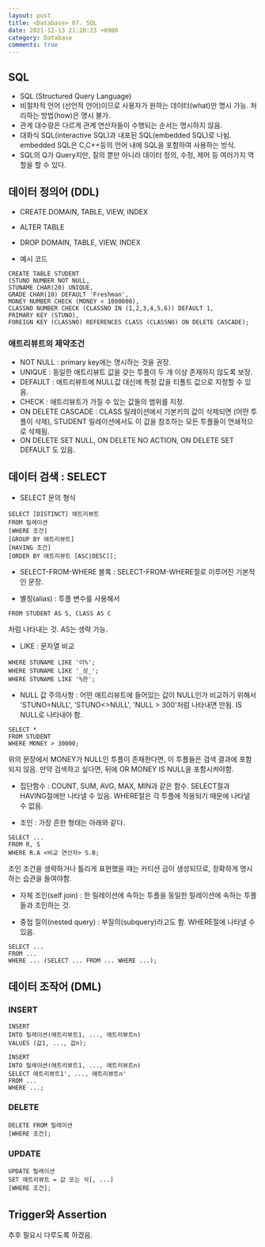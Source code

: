 ```yaml
---
layout: post
title: <Database> 07. SQL
date: 2021-12-13 21:20:23 +0900
category: Database
comments: true
---
```


## SQL 

- SQL (Structured Query Language)
- 비절차적 언어 (선언적 언어)이므로 사용자가 원하는 데이터(what)만 명시 가능. 처리하는 방법(how)은 명시 불가.
- 관계 대수랑은 다르게 관계 연산자들이 수행되는 순서는 명시하지 않음.
- 대화식 SQL(interactive SQL)과 내포된 SQL(embedded SQL)로 나뉨. embedded SQL은 C,C++등의 언어 내에 SQL을 포함하여 사용하는 방식.
- SQL의 Q가 Query지만, 질의 뿐만 아니라 데이터 정의, 수정, 제어 등 여러가지 역할을 할 수 있다. 

## 데이터 정의어 (DDL) 

- CREATE DOMAIN, TABLE, VIEW, INDEX
- ALTER TABLE
- DROP DOMAIN, TABLE, VIEW, INDEX 

- 예시 코드 

```
CREATE TABLE STUDENT
(STUNO NUMBER NOT NULL,
STUNAME CHAR(20) UNIQUE,
GRADE CHAR(10) DEFAULT 'Freshman',
MONEY NUMBER CHECK (MONEY < 1000000),
CLASSNO NUMBER CHECK (CLASSNO IN (1,2,3,4,5,6)) DEFAULT 1,
PRIMARY KEY (STUNO),
FOREIGN KEY (CLASSNO) REFERENCES CLASS (CLASSNO) ON DELETE CASCADE);
``` 

### 애트리뷰트의 제약조건 

- NOT NULL : primary key에는 명시하는 것을 권장.
- UNIQUE : 동일한 애트리뷰트 값을 갖는 투플이 두 개 이상 존재하지 않도록 보장.
- DEFAULT : 애트리뷰트에 NULL값 대신에 특정 값을 티폴트 값으로 지정할 수 있음.
- CHECK : 애트리뷰트가 가질 수 있는 값들의 범위를 지정.
- ON DELETE CASCADE : CLASS 릴레이션에서 기본키의 값이 삭제되면 (어떤 투플이 삭제), STUDENT 릴레이션에서도 이 값을 참조하는 모든 투플들이 연쇄적으로 삭제됨.
- ON DELETE SET NULL, ON DELETE NO ACTION, ON DELETE SET DEFAULT 도 있음. 

## 데이터 검색 : SELECT 

- SELECT 문의 형식 

```
SELECT [DISTINCT] 애트리뷰트
FROM 릴레이션
[WHERE 조건]
[GROUP BY 애트리뷰트]
[HAVING 조건]
[ORDER BY 애트리뷰트 [ASC|DESC]];
``` 

- SELECT-FROM-WHERE 블록 : SELECT-FROM-WHERE절로 이루어진 기본적인 문장. 

- 별칭(alias) : 투플 변수를 사용해서 
```
FROM STUDENT AS S, CLASS AS C 
```
처럼 나타내는 것. AS는 생략 가능. 

- LIKE : 문자열 비교
```
WHERE STUNAME LIKE '이%';
WHERE STUNAME LIKE '_성_';
WHERE STUNAME LIKE '%한';
``` 

- NULL 값 주의사항 : 어떤 애트리뷰트에 들어있는 값이 NULL인가 비교하기 위해서 'STUNO=NULL', 'STUNO<>NULL', 'NULL > 300'처럼 나타내면 안됨. IS NULL로 나타내야 함.
```
SELECT *
FROM STUDENT
WHERE MONEY > 30000;
``` 
위의 문장에서 MONEY가 NULL인 투플이 존재한다면, 이 투플들은 검색 결과에 포함되지 않음. 만약 검색하고 싶다면, 뒤에 OR MONEY IS NULL을 포함시켜야함. 

- 집단함수 : COUNT, SUM, AVG, MAX, MIN과 같은 함수. SELECT절과 HAVING절에만 나타낼 수 있음. WHERE절은 각 투플에 적용되기 때문에 나타낼 수 없음. 

- 조인 : 가장 흔한 형태는 아래와 같다. 

```
SELECT ...
FROM R, S
WHERE R.A <비교 연산자> S.B;
```
조인 조건을 생략하거나 틀리게 표현했을 때는 카티션 곱이 생성되므로, 정확하게 명시하는 습관을 들여야함. 

- 자체 조인(self join) : 한 릴레이션에 속하는 투플을 동일한 릴레이션에 속하는 투플들과 조인하는 것. 

- 중첩 질의(nested query) : 부질의(subquery)라고도 함. WHERE절에 나타낼 수 있음. 

```
SELECT ...
FROM ...
WHERE ... (SELECT ... FROM ... WHERE ...);
``` 

## 데이터 조작어 (DML) 

### INSERT 

```
INSERT 
INTO 릴레이션(애트리뷰트1, ..., 애트리뷰트n)
VALUES (값1, ..., 값n); 

INSERT
INTO 릴레이션(애트리뷰트1, ..., 애트리뷰트n)
SELECT 애트리뷰트1', ..., 애트리뷰트n'
FROM ...
WHERE ...;
``` 

### DELETE 

```
DELETE FROM 릴레이션
[WHERE 조건];
``` 

### UPDATE 

```
UPDATE 릴레이션
SET 애트리뷰트 = 값 또는 식[, ...]
[WHERE 조건];
``` 

## Trigger와 Assertion

추후 필요시 다루도록 하겠음.